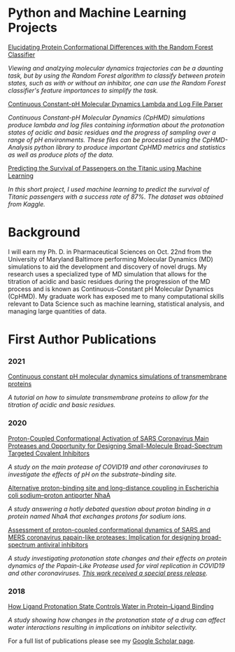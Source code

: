 # Python and Machine Learning Projects

[Elucidating Protein Conformational Differences with the Random Forest Classifier](https://hendejac.github.io/Protein-Conformations/)

*Viewing and analzying molecular dynamics trajectories can be a daunting task, but by using the Random Forest algorithm to classify between protein states, such as with or without an inhibitor, one can use the Random Forest classifier's feature importances to simplify the task.* 

[Continuous Constant-pH Molecular Dynamics Lambda and Log File Parser](https://hendejac.github.io/CpHMD-Analysis/)

*Continuous Constant-pH Molecular Dynamics (CpHMD) simulations produce lambda and log files containing information about the protonation states of acidic and basic residues and the progress of sampling over a range of pH environments. These files can be processed using the CpHMD-Analysis python library to produce important CpHMD metrics and statistics as well as produce plots of the data.*

[Predicting the Survival of Passengers on the Titanic using Machine Learning](https://hendejac.github.io/titanic_ml/)

*In this short project, I used machine learning to predict the survival of Titanic passengers with a success rate of 87%. The dataset was obtained from Kaggle.*

# Background 

I will earn my Ph. D. in Pharmaceutical Sciences on Oct. 22nd from the University of Maryland Baltimore performing Molecular Dynamics (MD) simulations to aid the development and discovery of novel drugs.
My research uses a specialized type of MD simulation that allows for the titration of acidic and basic residues during the progression of the MD process and is known as Continuous-Constant pH Molecular Dynamics (CpHMD).
My graduate work has exposed me to many computational skills relevant to Data Science such as machine learning, statistical analysis, and managing large quantities of data.

# First Author Publications
### 2021
[Continuous constant pH molecular dynamics simulations of transmembrane proteins](https://www.ncbi.nlm.nih.gov/pmc/articles/PMC8062021/)

*A tutorial on how to simulate transmembrane proteins to allow for the titration of acidic and basic residues.*

### 2020
[Proton-Coupled Conformational Activation of SARS Coronavirus Main Proteases and Opportunity for Designing Small-Molecule Broad-Spectrum Targeted Covalent Inhibitors](https://pubs.acs.org/doi/abs/10.1021/jacs.0c10770)

*A study on the main protease of COVID19 and other coronaviruses to investigate the effects of pH on the substrate-binding site.*

[Alternative proton-binding site and long-distance coupling in Escherichia coli sodium–proton antiporter NhaA](https://www.pnas.org/content/117/41/25517.short)

*A study answering a hotly debated question about proton binding in a protein named NhaA that exchanges protons for sodium ions.*

[Assessment of proton-coupled conformational dynamics of SARS and MERS coronavirus papain-like proteases: Implication for designing broad-spectrum antiviral inhibitors](https://aip.scitation.org/doi/full/10.1063/5.0020458)

*A study investigating protonation state changes and their effects on protein dynamics of the Papain-Like Protease used for viral replication in COVID19 and other coronaviruses. [This work received a special press release](https://www.eurekalert.org/pub_releases/2020-09/aiop-pta090920.php).*

### 2018 
[How Ligand Protonation State Controls Water in Protein–Ligand Binding](https://pubs.acs.org/doi/abs/10.1021/acs.jpclett.8b02440)

*A study showing how changes in the protonation state of a drug can affect water interactions resulting in implications on inhibitor selectivity.*

For a full list of publications please see my [Google Scholar page](https://scholar.google.com/citations?hl=en&user=cje-_qEAAAAJ&view_op=list_works&sortby=pubdate).
